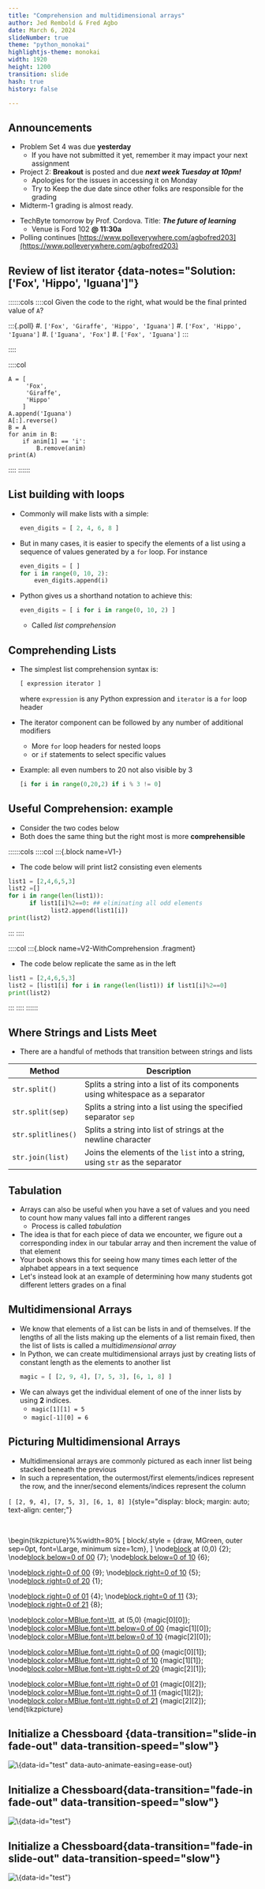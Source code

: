 ```yaml
---
title: "Comprehension and multidimensional arrays"
author: Jed Rembold & Fred Agbo
date: March 6, 2024
slideNumber: true
theme: "python_monokai"
highlightjs-theme: monokai
width: 1920
height: 1200
transition: slide
hash: true
history: false

---
```



## Announcements
- Problem Set 4 was due **yesterday**
	- If you have not submitted it yet, remember it may impact your next assignment
- Project 2: __Breakout__ is posted and due ***next week Tuesday at 10pm!***
	- Apologies for the issues in accessing it on Monday
	- Try to Keep the due date since other folks are responsible for the grading
- Midterm-1 grading is almost ready.
<!--
	- My feeling is that folks did fairly well on the average
	- more efforts in practicing the concepts discussed in class will be beneficial -->
- TechByte tomorrow by Prof. Cordova. Title: ***The future of learning***
	- Venue is Ford 102 __@ 11:30a__
- Polling continues [https://www.polleverywhere.com/agbofred203](https://www.polleverywhere.com/agbofred203)




<!--
## Review! {data-notes="Solution: None of the above, as it errors"}
What would the below expression evaluate to?

<center>
<code>['One', 2, True][-1:1:-1][1]</code>
</center>

:::{.poll}
#. `['One']`
#. `2`
#. `True`
#. None of the above, or this will error
:::


## A Tutorial on Lists
::::::cols
::::col
- Thinking about mutable objects requires a shift in how we visualize our code interacting with the objects in memory
- [Link here](https://pythontutor.com/render.html#code=cool%20%3D%20%5B'blue',%20'violet'%5D%0Awarm%20%3D%20%5B'red',%20'orange'%5D%0A%0Acolors%20%3D%20%5Bcool,%20warm%5D%0Aother_colors%20%3D%20%5B%5B'blue',%20'violet'%5D,%0A%20%20%20%20%20%20%20%20%20%20%20%20%20%20%20%20%5B'red',%20'orange'%5D%5D%0A%0Aprint%28colors%20%3D%3D%20other_colors%29%0Aprint%28colors%20is%20other_colors%29%0A%0Acool%5B0%5D%20%3D%20'indigo'%0Awarm%20%3D%20%5B'orange',%20'yellow'%5D%0A%0Aprint%28colors%29%0Aprint%28other_colors%29&cumulative=false&curInstr=0&heapPrimitives=false&mode=display&origin=opt-frontend.js&py=3&rawInputLstJSON=%5B%5D&textReferences=false)
::::

::::{.col style="flex-grow:2;"}
```{.python style='max-height:900px; font-size:0.8em;'}
cool = ['blue', 'violet']
warm = ['red', 'orange']

colors = [cool, warm]
other_colors = [['blue', 'violet'],
				['red', 'orange']]

print(colors == other_colors)
print(colors is other_colors)

cool[0] = 'indigo'
warm = ['orange', 'yellow']

print(colors)
print(other_colors)
```
::::
::::::

## For Reference
- When working with mutable objects, it is better to think of the variable as holding a _reference_ to the object, rather than the actual contents of the object
- I find it useful to think of a reference as the "address" in memory where that object's contents can be found
- This undeniably complicates things, as referencing a mutable object lets you change it, which will immediately be reflected in anything _else_ that referenced that object
- Mutable objects can be terrific to work with, as their mutability makes them very flexible, but be wary of unexpected behavior


## Lists as Arguments
- When you pass a list as an argument to a function or return a list as a result, only the **reference** to the list is actually passed back and forth
- This means that the elements of the list are effectively shared between the function and the caller
	- Changes that the function makes to the elements **will** persist after the function returns
- Example of reversing a list in PythonTutor: [here](http://www.pythontutor.com/visualize.html#code=def%20reverse_in_place%28array%29%3A%0A%20%20%20%20for%20lh%20in%20range%28len%28array%29//2%29%3A%0A%20%20%20%20%20%20%20%20rh%20%3D%20len%28array%29%20-%20lh%20-%201%0A%20%20%20%20%20%20%20%20array%5Blh%5D,%20array%5Brh%5D%20%3D%20array%5Brh%5D,%20array%5Blh%5D%0A%0Aarray%20%3D%20%5B0,%201,%202,%203,%204,%205,%206,%207,%208,%209%5D%0Aprint%28f%22Forward%3A%20%7Barray%7D%22%29%0Areverse_in_place%28array%29%0Aprint%28f%22Reverse%3A%20%7Barray%7D%22%29&cumulative=false&curInstr=0&heapPrimitives=false&mode=display&origin=opt-frontend.js&py=3&rawInputLstJSON=%5B%5D&textReferences=false)


## Sneaky Mutability
- List's mutability can frequently be very nice to work with, but as with lists as arguments to functions, you need to be careful in some instances to ensure you understand how Python is treating the list
- One could encounter a few other problems where it can be easy to mess up:
	- Initializing a list to look like another list, wanting to make changes and then compare it to the original
		- [Example](http://www.pythontutor.com/visualize.html#code=A%20%3D%20%5B'Aardvark',%20'Butterfly',%20'Centipede'%5D%0AB%20%3D%20A%0A%0AB.append%28'Deer'%29%0AB.remove%28'Butterfly'%29%0A%0Aprint%28A%29%0Aprint%28B%29&cumulative=false&curInstr=0&heapPrimitives=false&mode=display&origin=opt-frontend.js&py=3&rawInputLstJSON=%5B%5D&textReferences=false)
	- Looping over a mutating list
		- [Example](http://www.pythontutor.com/visualize.html#code=A%20%3D%20%5B1,2,3,4,5,6,7,8,9%5D%0A%0Afor%20i%20in%20range%28len%28A%29%29%3A%0A%20%20%20%20print%28'Current%20index%3A%20%7B%7D,%20Current%20value%3A%20%7B%7D'.format%28i,A%5Bi%5D%29%29%0A%20%20%20%20if%203%20%3C%20A%5Bi%5D%20%3C%206%3A%0A%20%20%20%20%20%20%20%20A.remove%28A%5Bi%5D%29%0A%20%20%20%0Aprint%28A%29&cumulative=false&curInstr=0&heapPrimitives=false&mode=display&origin=opt-frontend.js&py=3&rawInputLstJSON=%5B%5D&textReferences=false)


## Cloning
- What can we do in these sorts of instances to not let mutability trip us up?
- _Clone_ the list instead of just assigning a reference
	- Creates a **new** object in memory
- Several ways you can make a shallow clone (in code)
	- Using the `.copy()` list method
	- Any slice always returns a new object
	- Using the `list()` function will return a new object



## Common Useful List Methods

Method | Description
---- | ------
`list.copy()` | Returns a new list whose elements are the same as the original
`list.append(value)` | Adds `value` to the end of the list
`list.insert(idx, val)` | Inserts `val` before the specified `idx`
`list.remove(value)` | Removes the first instance of `value` from the list, or errors
`list.reverse()` | Reverses the order of the elements in the list
`list.sort()` | Sorts the elements of the list. Can take an optional argument `key` to specify how to sort

## List functions on Iterators
- The `.sort` and `.reverse` methods reorder the list **in place** and do not return anything
- Commonly, you might want to loop through a list in a particular order, but not change the original list
- Python gives you two matching functions to do this, which return a **new** ordered version of the list, without changing the original
	- The `reversed()` function creates a new iterable object that returns its elements in the opposite order
	- The `sorted()` function creates a new iterable object that returns its elements in ascending order

-->
## Review  of list iterator {data-notes="Solution: ['Fox', 'Hippo', 'Iguana']"}
::::::cols
::::col
Given the code to the right, what would be the final printed value of `A`?


:::{.poll}
#. `['Fox', 'Giraffe', 'Hippo', 'Iguana']`
#. `['Fox', 'Hippo', 'Iguana']`
#. `['Iguana', 'Fox']`
#. `['Fox', 'Iguana']`
:::

::::

::::col
```{.python style="max-height:900px"}
A = [
	 'Fox',
	 'Giraffe', 
	 'Hippo'
	]
A.append('Iguana')
A[:].reverse()
B = A
for anim in B:
	if anim[1] == 'i':
		B.remove(anim)
print(A)
```

::::
::::::

## List building with loops
- Commonly will make lists with a simple:

	```python
	even_digits = [ 2, 4, 6, 8 ]
	```
- But in many cases, it is easier to specify the elements of a list using a sequence of values generated by a `for` loop. For instance

	```python
	even_digits = [ ]
	for i in range(0, 10, 2):
		even_digits.append(i)
	```
- Python gives us a shorthand notation to achieve this:

	```python
	even_digits = [ i for i in range(0, 10, 2) ]
	```
	- Called _list comprehension_


## Comprehending Lists
- The simplest list comprehension syntax is:
	
	```python
	[ expression iterator ]
	```
	where `expression` is any Python expression and `iterator` is a `for` loop header
- The iterator component can be followed by any number of additional modifiers
	- More `for` loop headers for nested loops
	- or `if` statements to select specific values
- Example: all even numbers to 20 not also visible by 3

	```python
	[i for i in range(0,20,2) if i % 3 != 0]
	```

## Useful Comprehension: example
- Consider the two codes below
- Both does the same thing but the right most is more **comprehensible**
	
::::::cols
::::col
:::{.block name=V1-}
- The code below will print list2 consisting even elements
```python
list1 = [2,4,6,5,3]
list2 =[]
for i in range(len(list1)):
      if list1[i]%2==0: ## eliminating all odd elements
            list2.append(list1[i])
print(list2)

```
:::
::::

::::col
:::{.block name=V2-WithComprehension .fragment}
- The code below replicate the same as in the left
```python 
list1 = [2,4,6,5,3]
list2 = [list1[i] for i in range(len(list1)) if list1[i]%2==0]
print(list2)
```
:::
::::
::::::


## Where Strings and Lists Meet
- There are a handful of methods that transition between strings and lists

Method | Description
--- | ------
`str.split()` | Splits a string into a list of its components using whitespace as a separator
`str.split(sep)` | Splits a string into a list using the specified separator `sep`
`str.splitlines()` | Splits a string into list of strings at the newline character
`str.join(list)` | Joins the elements of the `list` into a string, using `str` as the separator

<!--
## Reading
- Programs often need to work with lists that are too large to reasonable exist typed all out in the code
	- Easier to read in the values of a list from some external data file
- A _file_ is the generic name for any named collection of data maintained on some permanent storage media attached to a computer
- Files can contain information of many different types and encodings
	- Most common is the _text file_
	- Contains character data like you'd fine in a string


## Strings vs Text Files
- While strings and text files both store characters, there are some important differences:
	- **The longevity of the data stored**
		- The value of a string variable lasts only as long as the string exists, is not overridden, or is not thrown out when a function completes
		- Information in a text file exists until the file is deleted
	- **How data is read in**
		- You have access to all the characters in a string variable pretty much immediately
		- Data from text files is generally read in sequentially, starting from the beginning and proceeding until the end of the file is reached
-->

## Tabulation
- Arrays can also be useful when you have a set of values and you need to count how many values fall into a different ranges
	- Process is called _tabulation_
- The idea is that for each piece of data we encounter, we figure out a corresponding index in our tabular array and then increment the value of that element
- Your book shows this for seeing how many times each letter of the alphabet appears in a text sequence
- Let's instead look at an example of determining how many students got different letters grades on a final


## Multidimensional Arrays
- We know that elements of a list can be lists in and of themselves. If the lengths of all the lists making up the elements of a list remain fixed, then the list of lists is called a _multidimensional array_
- In Python, we can create multidimensional arrays just by creating lists of constant length as the elements to another list
  ```python
  magic = [ [2, 9, 4], [7, 5, 3], [6, 1, 8] ]
  ```
- We can always get the individual element of one of the inner lists by using **2** indices.
	- `magic[1][1] = 5`
	- `magic[-1][0] = 6`


## Picturing Multidimensional Arrays
- Multidimensional arrays are commonly pictured as each inner list being stacked beneath the previous
- In such a representation, the outermost/first elements/indices represent the row, and the inner/second elements/indices represent the column

`[ [2, 9, 4], [7, 5, 3], [6, 1, 8] ]`{style="display: block; margin: auto; text-align: center;"}

<br>

\begin{tikzpicture}%%width=80%
[
block/.style = {draw, MGreen, outer sep=0pt, font=\Large, minimum size=1cm},
]
\node[block](00) at (0,0) {2};
\node[block,below=0 of 00](10) {7};
\node[block,below=0 of 10](20) {6};

\node[block,right=0 of 00](01) {9};
\node[block,right=0 of 10](11) {5};
\node[block,right=0 of 20](21) {1};

\node[block,right=0 of 01](02) {4};
\node[block,right=0 of 11](12) {3};
\node[block,right=0 of 21](22) {8};


\node[block,color=MBlue,font=\tt,](00) at (5,0) {magic[0][0]};
\node[block,color=MBlue,font=\tt,below=0 of 00](10) {magic[1][0]};
\node[block,color=MBlue,font=\tt,below=0 of 10](20) {magic[2][0]};

\node[block,color=MBlue,font=\tt,right=0 of 00](01) {magic[0][1]};
\node[block,color=MBlue,font=\tt,right=0 of 10](11) {magic[1][1]};
\node[block,color=MBlue,font=\tt,right=0 of 20](21) {magic[2][1]};

\node[block,color=MBlue,font=\tt,right=0 of 01](02) {magic[0][2]};
\node[block,color=MBlue,font=\tt,right=0 of 11](12) {magic[1][2]};
\node[block,color=MBlue,font=\tt,right=0 of 21](22) {magic[2][2]};
\end{tikzpicture}


## Initialize a Chessboard {data-transition="slide-in fade-out" data-transition-speed="slow"}
![\ ](../images/Chess-Board-And-Pieces.svg){data-id="test" data-auto-animate-easing=ease-out}

## Initialize a Chessboard{data-transition="fade-in fade-out" data-transition-speed="slow"}
![\ ](../images/Chess-Board-And-Pieces2.svg){data-id="test"}

## Initialize a Chessboard{data-transition="fade-in slide-out" data-transition-speed="slow"}
![\ ](../images/Chess-Board-And-Pieces3.svg){data-id="test"}

<!--

## The `GImage` Class
- You can display an image from a file in PGL using the `GImage` class.
`GImage(filename, x, y)`{.inlinecode}
	- `filename` is the string containing the name of the file which contains the image
	- `x` and `y` are the coordinates of the upper left corner of the image
- Best to use one of the common image formats
	- Graphical Interchange Format (GIF): `fish.gif`
	- Joint Photographic Experts Group (JPEG): `fish.jpg`
	- Portable Network Graphics (PNG): `fish.png`


## Images and Copyrights
- Most images that you might find on the web are protected by copyright under international law.
- Ensure you have the necessary permissions before using an image
	- On the web, the image hosting site will often specify what rules apply to that image
		- Example: Images from `www.nasa.gov` can be freely used as long as you add an attribution line
	- Non-commercial use of an image can sometimes fall under "fair use" doctrine, but academic integrity and common courtesy both demand you cite or acknowledge any material you have obtained from others.


## Example: VLA Moonset
```{.python style='max-height: 800px; font-size:.7em;'}
from pgl import GImage, GWindow, GLabel

def image_example():
	gw = GWindow(800, 550)
	image = GImage("VLA_Moonset.jpg")
	image.scale(gw.get_width() / image.get_width())
	gw.add(image)

	citation = GLabel("Image Credit: Jeff Hellermann, NRAO / AUI / NSF")
	citation.set_font("15px 'Sans-Serif'")
	x = gw.get_width() - citation.get_width() - 10
	y = image.get_height() + citation.get_ascent()
	gw.add(citation, x, y)
```
-->